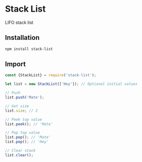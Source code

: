 # Stack List
LIFO stack list

## Installation
```bash
npm install stack-list
```

## Import
```javascript
const {StackList} = require('stack-list');

let list = new StackList(['Hey']); // Optional initial values

// Push
list.push('Mate');

// Get size
list.size; // 2

// Peek top value
list.peek(); // 'Mate'

// Pop top value
list.pop(); // 'Mate'
list.pop(); // 'Hey'

// Clear stack
list.clear();
```
